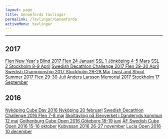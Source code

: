 ```yaml
---
layout: page
title: Genomförda tävlingar
permalink: /Tavlingar/Genomforda
activeMenu: tavlingar
---
```

<hr>

## 2017
<div class="list-group">
  <a class="list-group-item" target="_blank" href="https://www.worldcubeassociation.org/competitions/FlenNewYearsBlind2017">Flen New Year's Blind 2017 Flen 24 Januari</a>
  <a class="list-group-item" target="_blank" href="https://www.worldcubeassociation.org/competitions/SSL1Jonkoping2017">SSL 1 Jönköping 4-5 Mars</a>
  <a class="list-group-item" target="_blank" href="https://www.worldcubeassociation.org/competitions/SSL2Stockholm2017">SSL 2 Stockholm 8-9 April</a>
  <a class="list-group-item" target="_blank" href="https://www.worldcubeassociation.org/competitions/SwedishDecathlonChallenge2017">Swedish Decathlon Challenge 2017 Flen 29-30 April</a>
  <a class="list-group-item" target="_blank" href="https://www.worldcubeassociation.org/competitions/SwedishChampionship2017">Swedish Championship 2017 Stockholm 26-28 Maj</a>
  <a class="list-group-item" target="_blank" href="https://www.worldcubeassociation.org/competitions/TwistandShoutSummer2017">Twist and Shout Summer 2017 Flen 29-30 Juli</a>
  <a class="list-group-item" target="_blank" href="https://www.worldcubeassociation.org/competitions/AndersLarssonMemorial2017">Anders Larsson Memorial 2017 Stockholm 17 September</a>
</div>

## 2016
<div class="list-group">
  <a class="list-group-item" target="_blank" href="https://www.worldcubeassociation.org/competitions/NykopingCubeDay2016">Nyköping Cube Day 2016  Nyköping 20 februari</a>
  <a class="list-group-item" target="_blank" href="https://www.worldcubeassociation.org/competitions/SwedishDecathlonChallenge2016">Swedish Decathlon Challenge 2016 Flen 7-8 maj</a>
  <a class="list-group-item" target="_blank" href="http://www.elevverket.se/filearea_146.html">Skoltävling på Elevverket i Danderyds kommun 12 maj</a>
  <a class="list-group-item" target="_blank" href="https://www.worldcubeassociation.org/competitions/GothenburgOpen2016">Gothenburg Cube Open 2016 Göteborg 18-19 juni</a>
  <a class="list-group-item" target="_blank" href="https://www.worldcubeassociation.org/competitions/AFSwedishCubeOpen2016">ÅF Swedish Cube Open 2016 15-16 oktober</a>
  <a class="list-group-item" target="_blank" href="https://www.worldcubeassociation.org/competitions/Kubvasan2016">Kubvasan 2016 26-27 november</a>
  <a class="list-group-item" target="_blank" href="https://www.worldcubeassociation.org/competitions/LuciaOpen2016">Lucia Open 2016 10 december</a>               
</div>